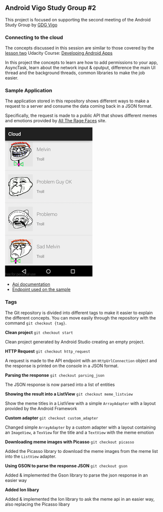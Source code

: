 ## Android Vigo Study Group #2

This project is focused on supporting the second meeting of the Android Study Group by [GDG Vigo](http://gdgvigo.com/)

### Connecting to the cloud

The concepts discussed in this session are similar to those covered by the [lesson two](https://www.udacity.com/wiki/ud853#lesson-2-connect-sunshine-to-the-cloud) Udacity Course: [Developing Android Apps](https://www.udacity.com/course/ud853)

In this project the concepts to learn are how to add permissions to your app, AsyncTask, learn about the network input & oputput, difference the main UI thread and the background threads, common libraries to make the job easier.

### Sample Application

The application stored in this repository shows different ways to make a request to a server and consume the data coming back in a JSON format.

Specifically, the request is made to a public API that shows different memes and emotions provided by [All The Rage Faces](http://alltheragefaces.com/) site.

![](https://raw.githubusercontent.com/Android-Study-Group-Vigo/2-Connecting-to-the-cloud/master/art/memes.png)

- [Api documentation](http://alltheragefaces.com/api)  
- [Endpoint used on the sample](http://alltheragefaces.com/api/all/faces)

### Tags

The Git repository is divided into different tags to make it easier to explain the different concepts. You can move easily through the repository with the command `git checkout {tag}`.

**Clean project** 
`git checkout start`

Clean project generated by Android Studio creating an empty project.


**HTTP Request** 
`git checkout http_request`

A request is made to the API endpoint with an `HttpUrlConnection` object and the response is printed on the console in a JSON format.


**Parsing the response** 
`git checkout parsing_json`

The JSON response is now parsed into a list of entities


**Showing the result into a ListView**
`git checkout meme_listview`

Show the meme titles in a ListView with a simple `ArrayAdapter` with a layout provided by the Android Framework

**Custom adapter**
`git checkout custom_adapter`

Changed simple `ArrayAdapter` by a custom adapter with a layout containing an `ImageView`, a `TexView` for the title and a `TextView` with the meme emotion

**Downloading meme images with Picasso**
`git checkout picasso`

Added the Picasso library to download the meme images from the meme list into the `ListView` adapter.

**Using GSON to parse the response JSON** 
`git checkout gson`

Added & implemented the Gson library to parse the json response in an easier way

**Added Ion libary**

Added & implemented the Ion library to ask the meme api in an easier way, also replacing the Picasso libary

